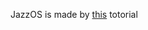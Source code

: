 JazzOS is made by [this](https://www.youtube.com/playlist?list=PL2EF13wm-hWCoj6tUBGUmrkJmH1972dBB) totorial
